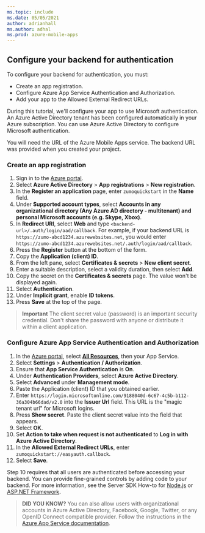 ```yaml
---
ms.topic: include
ms.date: 05/05/2021
author: adrianhall
ms.author: adhal
ms.prod: azure-mobile-apps
---
```


## Configure your backend for authentication

To configure your backend for authentication, you must:

* Create an app registration.
* Configure Azure App Service Authentication and Authorization.
* Add your app to the Allowed External Redirect URLs.

During this tutorial, we'll configure your app to use Microsoft authentication.  An Azure Active Directory tenant has been configured automatically in your Azure subscription.  You can use Azure Active Directory to configure Microsoft authentication.

You will need the URL of the Azure Mobile Apps service. The backend URL was provided when you created your project.

### Create an app registration

1. Sign in to the [Azure portal](https://portal.azure.com).
1. Select **Azure Active Directory** > **App registrations** > **New registration**.
1. In the **Register an application** page, enter `zumoquickstart` in the **Name** field.
1. Under **Supported account types**, select **Accounts in any organizational directory (Any Azure AD directory - multitenant) and personal Microsoft accounts (e.g. Skype, Xbox)**.
1. In **Redirect URI**, select **Web** and type `<backend-url>/.auth/login/aad/callback`.  For example, if your backend URL is `https://zumo-abcd1234.azurewebsites.net`, you would enter `https://zumo-abcd1234.azurewebsites.net/.auth/login/aad/callback`.
1. Press the **Register** button at the bottom of the form.
1. Copy the **Application (client) ID**.
1. From the left pane, select **Certificates & secrets** > **New client secret**.
1. Enter a suitable description, select a validity duration, then select **Add**.
1. Copy the secret on the **Certificates & secrets** page.  The value won't be displayed again.
1. Select **Authentication**. 
1. Under **Implicit grant**, enable **ID tokens**.
1. Press **Save** at the top of the page.

> **Important**
> The client secret value (password) is an important security credential.  Don't share the password with anyone or distribute it within a client application.

### Configure Azure App Service Authentication and Authorization

1. In the [Azure portal](https://portal.azure.com), select [**All Resources**](https://portal.azure.com/#blade/HubsExtension/BrowseAll), then your App Service.
1. Select **Settings** > **Authentication / Authorization**.
1. Ensure that **App Service Authentication** is **On**.
1. Under **Authentication Providers**, select **Azure Active Directory**.
1. Select **Advanced** under **Management mode**.
1. Paste the Application (client) ID that you obtained earlier.
1. Enter `https://login.microsoftonline.com/9188040d-6c67-4c5b-b112-36a304b66dad/v2.0` into the **Issuer Url** field.  This URL is the "magic tenant url" for Microsoft logins.
1. Press **Show secret**.  Paste the client secret value into the field that appears.
1. Select **OK**.
1. Set **Action to take when request is not authenticated** to **Log in with Azure Active Directory**.
1. In the **Allowed External Redirect URLs**, enter `zumoquickstart://easyauth.callback`.
1. Select **Save**.

Step 10 requires that all users are authenticated before accessing your backend.  You can provide fine-grained controls by adding code to your backend.  For more information, see the Server SDK How-to for [Node.js](../../howto/server/nodejs.md) or [ASP.NET Framework](../../howto/server/dotnet-framework.md).

> **DID YOU KNOW?**
> You can also allow users with organizational accounts in Azure Active Directory, Facebook, Google, Twitter, or any OpenID Connect compatible provider.  Follow the instructions in the [Azure App Service documentation](https://docs.microsoft.com/azure/app-service/app-service-authentication-how-to).
